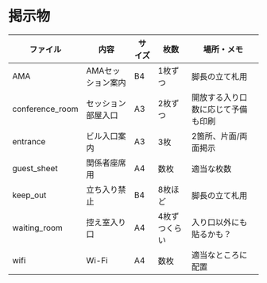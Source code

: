 # 掲示物

| ファイル | 内容 | サイズ | 枚数 | 場所・メモ |
|---|---|---|---|---|
| AMA | AMAセッション案内 | B4 | 1枚ずつ | 脚長の立て札用 |
| conference_room | セッション部屋入口 | A3 | 2枚ずつ | 開放する入り口数に応じて予備も印刷 |
| entrance | ビル入口案内 | A3 | 3枚 | 2箇所、片面/両面掲示 |
| guest_sheet | 関係者座席用 | A4 | 数枚 | 適当な枚数 |
| keep_out | 立ち入り禁止 | B4 | 8枚ほど | 脚長の立て札用 |
| waiting_room | 控え室入り口 | A4 | 4枚ずつくらい | 入り口以外にも貼るかも？ |
| wifi | Wi-Fi | A4 | 数枚 | 適当なところに配置 |
